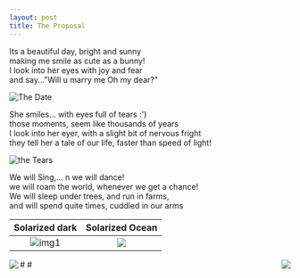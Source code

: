 ```yaml
---
layout: post
title: The Proposal
---
```


Its a beautiful day, bright and sunny <br/>
making me smile as cute as a bunny!<br/>
I look into her eyes with joy and fear<br/>
and say..."Will u marry me Oh my dear?"<br/> 

![The Date](http://tinyurl.com/ourmemories-thedate)

She smiles... with eyes full of tears :')<br/>
those moments, seem like thousands of years<br/>
I look into her eyer, with a slight bit of nervous fright<br/>
they tell her a tale of our life, faster than speed of light!<br/>
 
![the Tears](http://tinyurl.com/ourmemories-tears)

We will Sing,... n we will dance!<br/>
we will roam the world, whenever we get a chance!<br/>
We will sleep under trees, and run in farms,<br/>
and will spend quite times, cuddled in our arms<br/>

Solarized dark             |  Solarized Ocean
:-------------------------:|:-------------------------:
![img1](http://tinyurl.com/ourmemories-thedance)  |  ![](http://tinyurl.com/ourmemories-wesing)

#<img align="right" src="http://tinyurl.com/ourmemories-thedance" /> 
#<img align="left" src="http://tinyurl.com/ourmemories-wesing" />


